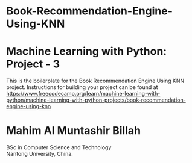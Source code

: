 # Book-Recommendation-Engine-Using-KNN
# Machine Learning with Python: Project - 3

This is the boilerplate for the Book Recommendation Engine Using KNN project. Instructions for building your project can be found at https://www.freecodecamp.org/learn/machine-learning-with-python/machine-learning-with-python-projects/book-recommendation-engine-using-knn

# Mahim Al Muntashir Billah
BSc in Computer Science and Technology <br>
Nantong University, China.
